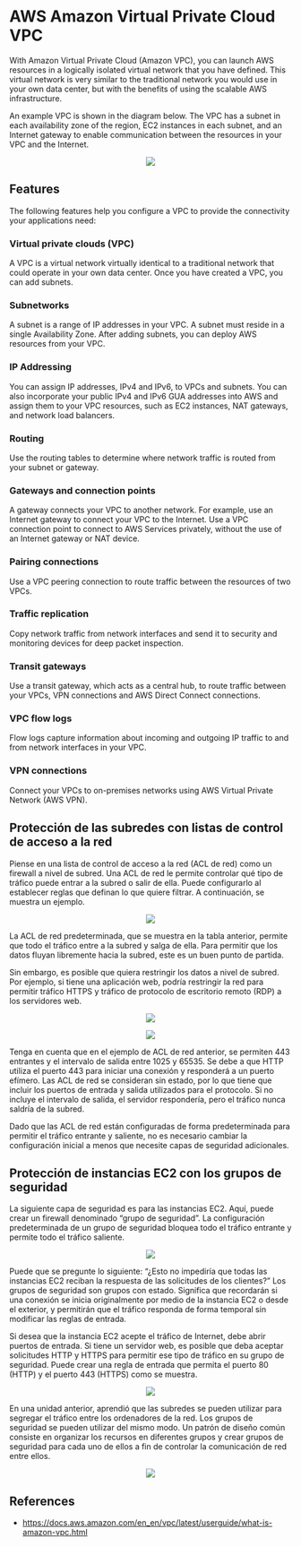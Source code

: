# AWS Amazon Virtual Private Cloud VPC

With Amazon Virtual Private Cloud (Amazon VPC), you can launch AWS resources in a logically isolated virtual network that you have defined. This virtual network is very similar to the traditional network you would use in your own data center, but with the benefits of using the scalable AWS infrastructure.

An example VPC is shown in the diagram below. The VPC has a subnet in each availability zone of the region, EC2 instances in each subnet, and an Internet gateway to enable communication between the resources in your VPC and the Internet.

<p align="center">
  <img src="https://github.com/dimasx010/knowledge/assets/105082657/58a81e7c-b326-4ef9-87b3-d251112db03b">
</p>

## Features
The following features help you configure a VPC to provide the connectivity your applications need:

### Virtual private clouds (VPC)
A VPC is a virtual network virtually identical to a traditional network that could operate in your own data center. Once you have created a VPC, you can add subnets.

### Subnetworks
A subnet is a range of IP addresses in your VPC. A subnet must reside in a single Availability Zone. After adding subnets, you can deploy AWS resources from your VPC.

### IP Addressing
You can assign IP addresses, IPv4 and IPv6, to VPCs and subnets. You can also incorporate your public IPv4 and IPv6 GUA addresses into AWS and assign them to your VPC resources, such as EC2 instances, NAT gateways, and network load balancers.

### Routing
Use the routing tables to determine where network traffic is routed from your subnet or gateway.

### Gateways and connection points
A gateway connects your VPC to another network. For example, use an Internet gateway to connect your VPC to the Internet. Use a VPC connection point to connect to AWS Services privately, without the use of an Internet gateway or NAT device.

### Pairing connections
Use a VPC peering connection to route traffic between the resources of two VPCs.

### Traffic replication
Copy network traffic from network interfaces and send it to security and monitoring devices for deep packet inspection.

### Transit gateways
Use a transit gateway, which acts as a central hub, to route traffic between your VPCs, VPN connections and AWS Direct Connect connections.

### VPC flow logs
Flow logs capture information about incoming and outgoing IP traffic to and from network interfaces in your VPC.

### VPN connections
Connect your VPCs to on-premises networks using AWS Virtual Private Network (AWS VPN).

## Protección de las subredes con listas de control de acceso a la red

Piense en una lista de control de acceso a la red (ACL de red) como un firewall a nivel de subred. Una ACL de red le permite controlar qué tipo de tráfico puede entrar a la subred o salir de ella. Puede configurarlo al establecer reglas que definan lo que quiere filtrar. A continuación, se muestra un ejemplo.

<p align="center">
  <img src="https://github.com/dimasx010/knowledge/assets/105082657/dc0cbed3-ad70-467c-9e27-72e32bd2d4c6">
</p>

La ACL de red predeterminada, que se muestra en la tabla anterior, permite que todo el tráfico entre a la subred y salga de ella. Para permitir que los datos fluyan libremente hacia la subred, este es un buen punto de partida.

Sin embargo, es posible que quiera restringir los datos a nivel de subred. Por ejemplo, si tiene una aplicación web, podría restringir la red para permitir tráfico HTTPS y tráfico de protocolo de escritorio remoto (RDP) a los servidores web.

<p align="center">
  <img src="https://github.com/dimasx010/knowledge/assets/105082657/42907113-4d4e-4e00-a4f3-e6d8e4c87d43">
</p>
<p align="center">
  <img src="https://github.com/dimasx010/knowledge/assets/105082657/4b27767e-34eb-431e-9d51-dad8411059d8">
</p>

Tenga en cuenta que en el ejemplo de ACL de red anterior, se permiten 443 entrantes y el intervalo de salida entre 1025 y 65535. Se debe a que HTTP utiliza el puerto 443 para iniciar una conexión y responderá a un puerto efímero. Las ACL de red se consideran sin estado, por lo que tiene que incluir los puertos de entrada y salida utilizados para el protocolo. Si no incluye el intervalo de salida, el servidor respondería, pero el tráfico nunca saldría de la subred.

Dado que las ACL de red están configuradas de forma predeterminada para permitir el tráfico entrante y saliente, no es necesario cambiar la configuración inicial a menos que necesite capas de seguridad adicionales.

## Protección de instancias EC2 con los grupos de seguridad

La siguiente capa de seguridad es para las instancias EC2. Aquí, puede crear un firewall denominado “grupo de seguridad”. La configuración predeterminada de un grupo de seguridad bloquea todo el tráfico entrante y permite todo el tráfico saliente.

<p align="center">
  <img src="https://github.com/dimasx010/knowledge/assets/105082657/74e016c5-109e-4fdc-a538-8347877219ea">
</p>

Puede que se pregunte lo siguiente: “¿Esto no impediría que todas las instancias EC2 reciban la respuesta de las solicitudes de los clientes?” Los grupos de seguridad son grupos con estado. Significa que recordarán si una conexión se inicia originalmente por medio de la instancia EC2 o desde el exterior, y permitirán que el tráfico responda de forma temporal sin modificar las reglas de entrada.

Si desea que la instancia EC2 acepte el tráfico de Internet, debe abrir puertos de entrada. Si tiene un servidor web, es posible que deba aceptar solicitudes HTTP y HTTPS para permitir ese tipo de tráfico en su grupo de seguridad. Puede crear una regla de entrada que permita el puerto 80 (HTTP) y el puerto 443 (HTTPS) como se muestra.

<p align="center">
  <img src="https://github.com/dimasx010/knowledge/assets/105082657/643e53ff-3051-4963-84ef-71bab839d70d">
</p>

En una unidad anterior, aprendió que las subredes se pueden utilizar para segregar el tráfico entre los ordenadores de la red. Los grupos de seguridad se pueden utilizar del mismo modo. Un patrón de diseño común consiste en organizar los recursos en diferentes grupos y crear grupos de seguridad para cada uno de ellos a fin de controlar la comunicación de red entre ellos.

<p align="center">
  <img src="https://github.com/dimasx010/knowledge/assets/105082657/218f8c36-ab86-49cd-a640-c3393f9b8ffd">
</p>

## References
- https://docs.aws.amazon.com/en_en/vpc/latest/userguide/what-is-amazon-vpc.html
